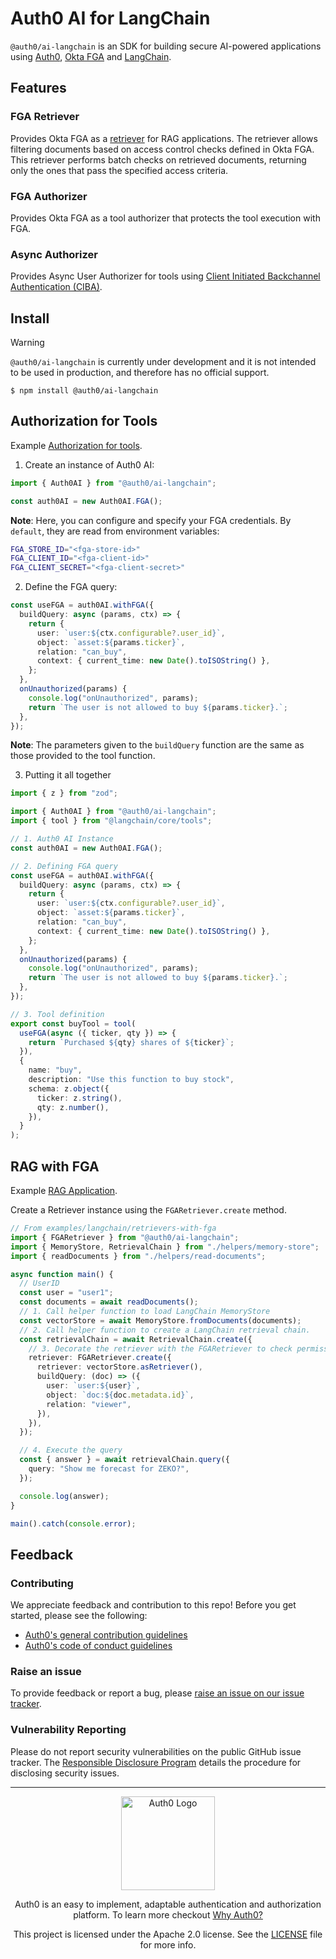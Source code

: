 # Auth0 AI for LangChain

`@auth0/ai-langchain` is an SDK for building secure AI-powered applications using [Auth0](https://www.auth0.ai/), [Okta FGA](https://docs.fga.dev/) and [LangChain](https://js.langchain.com/docs/tutorials/).

## Features

### FGA Retriever

Provides Okta FGA as a [retriever](https://js.langchain.com/docs/concepts/retrievers/) for RAG applications. The retriever allows filtering documents based on access control checks defined in Okta FGA. This retriever performs batch checks on retrieved documents, returning only the ones that pass the specified access criteria.

### FGA Authorizer

Provides Okta FGA as a tool authorizer that protects the tool execution with FGA.

### Async Authorizer

Provides Async User Authorizer for tools using [Client Initiated Backchannel Authentication (CIBA)](https://openid.net/specs/openid-client-initiated-backchannel-authentication-core-1_0.html).

## Install

> [!WARNING]
> `@auth0/ai-langchain` is currently under development and it is not intended to be used in production, and therefore has no official support.

```
$ npm install @auth0/ai-langchain
```

## Authorization for Tools

Example [Authorization for tools](../../examples/authorization-for-tools/langchain/).

1. Create an instance of Auth0 AI:

```ts
import { Auth0AI } from "@auth0/ai-langchain";

const auth0AI = new Auth0AI.FGA();
```

**Note**: Here, you can configure and specify your FGA credentials. By `default`, they are read from environment variables:

```sh
FGA_STORE_ID="<fga-store-id>"
FGA_CLIENT_ID="<fga-client-id>"
FGA_CLIENT_SECRET="<fga-client-secret>"
```

2. Define the FGA query:

```ts
const useFGA = auth0AI.withFGA({
  buildQuery: async (params, ctx) => {
    return {
      user: `user:${ctx.configurable?.user_id}`,
      object: `asset:${params.ticker}`,
      relation: "can_buy",
      context: { current_time: new Date().toISOString() },
    };
  },
  onUnauthorized(params) {
    console.log("onUnauthorized", params);
    return `The user is not allowed to buy ${params.ticker}.`;
  },
});
```

**Note**: The parameters given to the `buildQuery` function are the same as those provided to the tool function.

3. Putting it all together

```ts
import { z } from "zod";

import { Auth0AI } from "@auth0/ai-langchain";
import { tool } from "@langchain/core/tools";

// 1. Auth0 AI Instance
const auth0AI = new Auth0AI.FGA();

// 2. Defining FGA query
const useFGA = auth0AI.withFGA({
  buildQuery: async (params, ctx) => {
    return {
      user: `user:${ctx.configurable?.user_id}`,
      object: `asset:${params.ticker}`,
      relation: "can_buy",
      context: { current_time: new Date().toISOString() },
    };
  },
  onUnauthorized(params) {
    console.log("onUnauthorized", params);
    return `The user is not allowed to buy ${params.ticker}.`;
  },
});

// 3. Tool definition
export const buyTool = tool(
  useFGA(async ({ ticker, qty }) => {
    return `Purchased ${qty} shares of ${ticker}`;
  }),
  {
    name: "buy",
    description: "Use this function to buy stock",
    schema: z.object({
      ticker: z.string(),
      qty: z.number(),
    }),
  }
);
```

## RAG with FGA

Example [RAG Application](../../examples/authorization-for-rag/langchain/).

Create a Retriever instance using the `FGARetriever.create` method.

```typescript
// From examples/langchain/retrievers-with-fga
import { FGARetriever } from "@auth0/ai-langchain";
import { MemoryStore, RetrievalChain } from "./helpers/memory-store";
import { readDocuments } from "./helpers/read-documents";

async function main() {
  // UserID
  const user = "user1";
  const documents = await readDocuments();
  // 1. Call helper function to load LangChain MemoryStore
  const vectorStore = await MemoryStore.fromDocuments(documents);
  // 2. Call helper function to create a LangChain retrieval chain.
  const retrievalChain = await RetrievalChain.create({
    // 3. Decorate the retriever with the FGARetriever to check permissions.
    retriever: FGARetriever.create({
      retriever: vectorStore.asRetriever(),
      buildQuery: (doc) => ({
        user: `user:${user}`,
        object: `doc:${doc.metadata.id}`,
        relation: "viewer",
      }),
    }),
  });

  // 4. Execute the query
  const { answer } = await retrievalChain.query({
    query: "Show me forecast for ZEKO?",
  });

  console.log(answer);
}

main().catch(console.error);
```

## Feedback

### Contributing

We appreciate feedback and contribution to this repo! Before you get started, please see the following:

- [Auth0's general contribution guidelines](https://github.com/auth0/open-source-template/blob/master/GENERAL-CONTRIBUTING.md)
- [Auth0's code of conduct guidelines](https://github.com/auth0/open-source-template/blob/master/CODE-OF-CONDUCT.md)

### Raise an issue

To provide feedback or report a bug, please [raise an issue on our issue tracker](https://github.com/auth0-lab/auth0-ai-python/issues).

### Vulnerability Reporting

Please do not report security vulnerabilities on the public GitHub issue tracker. The [Responsible Disclosure Program](https://auth0.com/responsible-disclosure-policy) details the procedure for disclosing security issues.

---

<p align="center">
  <picture>
    <source media="(prefers-color-scheme: light)" srcset="https://cdn.auth0.com/website/sdks/logos/auth0_light_mode.png"   width="150">
    <source media="(prefers-color-scheme: dark)" srcset="https://cdn.auth0.com/website/sdks/logos/auth0_dark_mode.png" width="150">
    <img alt="Auth0 Logo" src="https://cdn.auth0.com/website/sdks/logos/auth0_light_mode.png" width="150">
  </picture>
</p>
<p align="center">Auth0 is an easy to implement, adaptable authentication and authorization platform. To learn more checkout <a href="https://auth0.com/why-auth0">Why Auth0?</a></p>
<p align="center">
This project is licensed under the Apache 2.0 license. See the <a href="/LICENSE"> LICENSE</a> file for more info.</p>
